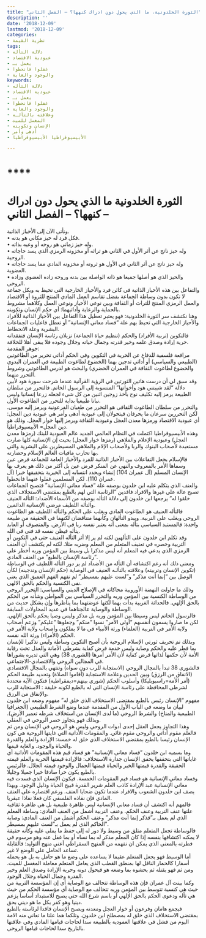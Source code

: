 ```yaml
---
title: "الثورة الخلدونية، ما الذي يحول دون ادراك كنهها؟ – الفصل الثاني"
description: ''
date: '2018-12-09'
lastmod: '2018-12-09'
categories:
- نظرية القيمة
tags:
- دلالة التأله
- عبودية الاقتصاد
- يعمل بـ
- غفلوا فانحطوا
- والوجود والغاية
keywords:
- دلالة التأله
- عبودية الاقتصاد
- يعمل بـ
- غفلوا فانحطوا
- والوجود والغاية
- وعلاقته بالتألـه
- المغسل للميت
- الإنسان وتكوينه
- أدهى وأمر
- الأبيسيوقراطيا الأبيسيوقراطيا

---
```

# ****

# **الثورة الخلدونية ما الذي يحول دون ادراك كنهها؟ – الفصل الثاني –**

ونأتي الآن إلى الأحياز الذاتية.   
• فكل فرد له حيز مكاني هو بدنه.   
• وله حيز زماني هو روحه أو وعيه بذاته.   
• وله حيز ناتج عن أثر الأول في الثاني هو تراثه أو مخزونه الرمزي الذي يسد حاجاته الروحية.   
• وله حيز ناتج عن أثر الثاني في الأول هو ثروته أو مخزونه المادي مما يسد حاجاته العضوية.   
• والحيز الذي هو أصلها جميعا هو ذاته الواصلة بين بدنه وروحه زاده العضوي وزاده الروحي.  
والتفاعل بين هذه الأحياز الذاتية في كائن فرد والأحياز الخارجية التي تحيط به وبكل جماعة لا تكون بدون وساطة الجماعة بفضل تقاسم العمل المادي المنتج للثروة أو الاقتصاد والعمل الرمزي المنتج للتراث أو الثقافة وبين نوعي الأحياز ونوعي العمل وكلاهما مشروط بالحماية والرعاية وأداتيهما: أي حكم الإنسان وتكوينه.  
وهنا نكتشف سر الثورة الخلدونية: فهو يعتبر تعطيل هذا التفاعل بين الأحياز الذاتية للأفراد والأحياز الخارجية التي تحيط بهم علة “فساد معاني الإنسانية” أو تعطل فاعليات الجماعات البشرية وعلة الانحطاط.   
فالتكوين (تربية الأفراد) والحكم (تنظيم حياة الجماعة) تزيلان رئاسة الإنسان فتفقدانه حرية إرادة وصدق علمه وخير قدرته وجمال حياته وجلال وجوده فلا يبقى أهلا للخلافة.  
جوهر المقدمة:   
مرافعة فلسفية للدفاع عن الحرية في التكوين وفي الحكم أداتي تحرير من الطاغوتين (الطبيعي والسياسي) أو أداتي تدجين بهما (الخضوع لطاغوت الطبيعة في العمران البدوي والخضوع لطاغوت الثقافة في العمران الحضري) والبحث هو لدرس الطاغوتين وشروط التحرر منهما.  
وقد سبق لي أن درست هاتين الثورتين في الرؤية القرآنية عندما شرحت سورة هود لأبين دلالة “لقد شيبتني هود وأخواتها” المنسوبة إلى الرسول الخاتم. فالتحرر من سلطان الطبيعة يرمز إليه تكليف نوح بأخذ زوجين اثنين من كل شيء لجعله زرعا إنسانيا وليس نباتا طبيعيا بداية للتحرر من الطاغوت الأول.  
والتحرر من سلطان الطاغوت الثقافي هو التحرر من طغيان الفرعونية ويرمز إليه موسى. لكن التحررين سرعان ما يحرفان فيتحولان إلى عبودية أدهى وأمر هي عبودية دين العجل: أي عبودية الاقتصاد ورمزها معدن العجل وعبودية الثقافة ويرمز إليها خوار العجل. وذلك هو دين العجل= الأبيسيوقراطيا.  
وهذه الأبيسيوقراطيا اكتملت في النظام العالمي الجديد عالم العبودية للبنك (رمزها معدن العجل) وعبودية الإعلام والملاهي (رمزها خوار العجل) بحيث إن الإنسانية كلها صارت مستعبدة لأصحاب البنوك والربا ولأصحاب الإلام والملاهي المسيطرين على البشرية والتي بها تحارب مافيات العالم الإسلام وحضارته.  
فالإسلام يجعل التفاعلات بين الأحياز الذاتية للفرد والأحياز العامة للجماعة فرض عين وسماها الأمر بالمعروف والنهي عن المنكر فرض عين بل أكثر من ذلك هو يعرف بها الإنسان المسلم (آل عمران 104) إنشاء ويحدد انتسابه إلى الخيرية بتحقيقها خبرا (آل عمران 110). لكن المسلمين غفلوا عنهما فانحطوا.   
والعنف الذي يتكلم عليه ابن خلدون بوصفه علة “فساد معاني الإنسانية” فتصبح الجماعات تصبح عالة على غيرها والافراد فاقدين “الرئاسة التي لهم بالطبع بمقتضى الاستخلاف الذي خلقوا له” يرجعها ابن خلدون إلى دلالة التأله بوصفه من الأسماء الأضداد: التأله العنيف والتأله اللطيف مرضي الإنسانية الدائمين.  
فالتأله العنيف هو الطاغوت المادي ويغلب على الحكم والتأله اللطيف هو الطاغوت الروحي ويغلب على التربية. ويبدو التألهان وكأنهما متناقضان لكنهما في الحقيقة من طبيعة واحدة: فالمستبد السياسي يتأله بمعنى أنه يعتبر نفسه ربا في الأرض. والمتصوف أو العابد يتأله فيظن نفسه قد فنى في الله.  
وقد تكلم ابن خلدون على التألهين لكنه لم ير إلا أثر التأله العنيف حتى في التكوين أو التربية وحصره في تعنيف المتعلم من المعلم وضربه مثلا. لكنه لم يكتشف أن العنف الرمزي الذي يدعي فيه المعلم أنه ليس مذكرا بل وسيط بين المؤمن وربه أخطر على “رئاسة الإنسان بالطبع” من العنف المادي.  
ومعنى ذلك أنه رغم اكتشافه أن التأله من الأضداد لم ير دور التأله اللطيف في الوساطة (تكوين الإنسان وتربيته) وعلاقته بالتألـه العنيف في الوصاية (حكم الإنسان وتدجينه) لكأن الوصل بين “إنما أنت مذكر” و”لست عليهم بمسيطر” لم تفهم الفهم العميق الذي يعني نفي الكنسية والحكم بالحق الالهي.  
وذلك ما حاولت النهضة الأوروبية محاكاته في الإصلاح الديني والسياسي: التحرر الروحي من الوساطة الكنسية بين المؤمن وربه والتحرر السياسي بين المواطن وشأنه من الحكم بالحق الإلهي. فالحداثة الغربية بدأت بهما لكنها عوضتهما بما يناظرها وإن بشكل حديث من الوساطة والوصاية عالجناهما في عديد المحاولات السابقة.  
فالرسول الخاتم ليس وسيطا بين المؤمن وربه بل مذكر وليس وصيا يحكم بالحق الإلهي. لكن ما صاروا يسمون أنفسهم “أولى الأمر” نسوا “منكم” وجعلوها “عليكم” وزعم أصحاب ولاية الأمر في التربية (العلماء) ورثة الأنبياء في ما لا يملكون وأصحاب ولاية الأمر في الحكم (الأمراء) ورثة الله نفسه.  
وبذلك تم تحريف ثورتي الإسلام الروحية بأن أصبح التكوين وساطة وليس تذكيرا للإنسان بما فطر عليه والحكم وصاية وليس خدمة فرض كفاية بشرطي الأمانة والعدل تحت رقابة الأمة لأن حكمها لذاتها فرض كفاية لأن الأمر أمرها (الشورى 38) وهي التي تديره بشوراها في المجالين الروحي والاقتصادي-الاجتماعي.  
فالشورى 38 تبدأ بالمجال الروحي (الاستجابة للرب دون سواه) وتنتهي بالمجال الاقتصادي (الانفاق من الرزق) وبين الحدين وعلامة الاستجابة (أقاموا الصلاة) وتحديد طبيعة الحكم (أمر الأمة=راسبوبليكا) وأسلوب الحكم (شورى بينهم=ديمقراطية) فتكون الآية محددة لشرطي المحافظة على رئاسة الإنسان التي له بالطبع لكونه خليفة : الاستجابة للرب والإنفاق من الرزق.  
مفهوم “الإنسان رئيس بالطبع بمقتضى الاستخلاف الذي خلق له” مفهوم وضعه ابن خلدون لبيان ما وضعه في الباب الأول من المقدمة عندما وضع الشرط الطبيعي (الجغرافيا الطبيعية والمناخ) والشرط الروحي (ما لدى الإنسان من استخلاف شرطه تعمير الأرض). وبذلك فهو يتجاوز حصر الروحي في العقلي.  
وهذا التجاوز يجعل العقل إحدى أدوات الروحي وليس هو الروحي في الإنسان ومن ثم فالعلم مقوم أداتي والروحي مقوم غائي. والمقومات الأداتية التي غايتها الروحية هي كون الإنسان رئيسا بالطبع بمقتضى الاستخلاف الذي خلق له خمسة: الإرادة والعلم والقدرة والحياة والوجود. والغاية قيمها.  
وما يسميه ابن خلدون “فساد معاني الإنسانية” هو فساد قيم هذه المقومات الأداتية أي غاياتها التي بتحققها يحقق الإنسان جدارة الاستخلاف: فالإرادة قيمتها الحرية والعلم قيمته الحقيقة والقدرة قيمتها الخير والحياة قيمتها الجمال والوجود قيمته الجلال. فالرئيس بالطبع يكون حرا صادقا خيرا جميلا وجليلا.  
وفساد معاني الإنسانية هو فساد قيم المقومات الخمسة. فيكون الإنسان الذي فسدت فيه معاني الإنسانية عبد الإرادة كاذب العلم شرير القدرة قبيح الحياة وذليل الوجود. وبهذا يصف ابن خلدون الشعوب والافراد عندما تكون ضحايا العنف. ورغم اقتصاره على العنف المادي فإن نفاذه الفلسفي كان فعلا نفاذا عبقريا.  
فالمهم أنه اكتشف أن فساد معاني الإنسانية ليس ظاهرة طبيعية بل هي ظاهرة ثقافية علتها عنف التربية وعنف الحكم. وعنف التربية أشمل من العنف المادي: وساطة المعلم الذي لم يعمل بـ”فذكر إنما أنت مذكر” وعنف الحكم أشمل من العنف المادي: وصاية الحاكم الذي لم يعمل بـ”لست عليهم بمسيطر”.  
فالوساطة تجعل المتعلم متلق من وسيط ولا دور له إلى حفظ ما يملى عليه وكأنه حقيقة لا يمكنه اكتشافها بنفسه إذا كان المعلم مذكر له بما نساه أو بما غفل عنه وهو مرسوم في فطرته بالمعنى الذي يمكن ان نفهمه من المنهج السقراطي أعني منهج التوليد: فالقابلة تساعد الحامل على الوضع لا غير.  
أما الوسيط فهو يجعل المتعلم عقيما لا يساعده على وضع ما هو حامل به بل هو يحمله أسفارا كالحمار الناقل لها بمنطق القطب الذي يعامل المتعلم معاملة المغسل للميت. ومن ثم فهو يقتله ثم يحشوه بما وضعه هو فيحول دونه وحرية الإرادة وصدق العلم وخير القدرة وجمال الحياة وجلال الوجود.  
وكما بينت آل عمران فإن هذه الوساطة تتحالف مع الوصاية أي إن المؤسسة التربية من حيث هي كنسية تتوسط بين المؤمن وربه تتحالف مع الوصاية أي مؤسسة الحكم من حيث هي تأله ودعوى الحكم بالحق الإلهي أو باسم شرع الله حتى يصبح للاستبداد أساسا يزعم دينيا وهو كفر بكل ما هو ديني بحق.  
فيجمع هامان وفرعون أو خوار العجل ومعدنه ويصبح الإنسان فاقدا لرئاسته بالطبع بمقتضى الاستخلاف الذي خلق له بمصطلح ابن خلدون. وتلكما هما علتا ما تعاني منه الامة اليوم من فشل في علاقتها العمودية بالطبيعة سدا لحاجات قيامها المادي وفي علاقتها بالتاريخ سدا لحاجات قيامها الروحي.

###
